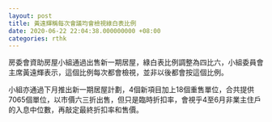 ```yaml
---
layout: post
title: 黃遠輝稱每次會議均會檢視綠白表比例
date: 2020-06-22 22:04:38.000000000 +08:00
categories: rthk
---
```


房委會資助房屋小組通過出售新一期居屋，綠白表比例調整為四比六，小組委員會主席黃遠輝表示，這個比例每次都會檢視，並非以後都會按這個比例。

小組亦通過下月推出新一期居屋計劃，4個新項目加上18個重售單位，合共提供7065個單位，以市價六三折出售，但只是臨時折扣率，會視乎4至6月非業主住戶的入息中位數，再敲定最終折扣率和售價。
